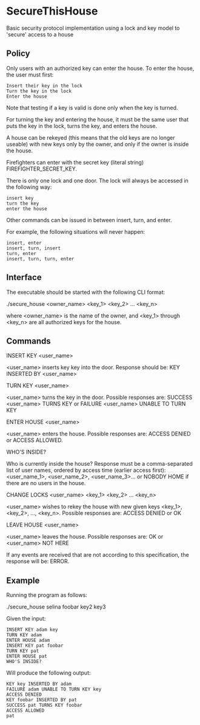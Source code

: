 # SecureThisHouse
Basic security protocol implementation using a lock and key model to 'secure' access to a house

## Policy

Only users with an authorized key can enter the house. To enter the house, the user must first:

    Insert their key in the lock
    Turn the key in the lock
    Enter the house

Note that testing if a key is valid is done only when the key is turned.

For turning the key and entering the house, it must be the same user that puts the key in the lock, turns the key, and enters the house.

A house can be rekeyed (this means that the old keys are no longer useable) with new keys only by the owner, and only if the owner is inside the house.

Firefighters can enter with the secret key (literal string) FIREFIGHTER_SECRET_KEY.

There is only one lock and one door. The lock will always be accessed in the following way:

    insert key
    turn the key
    enter the house

Other commands can be issued in between insert, turn, and enter.

For example, the following situations will never happen:

    insert, enter
    insert, turn, insert
    turn, enter
    insert, turn, turn, enter

## Interface

The executable should be started with the following CLI format:

./secure_house <owner_name> <key_1> <key_2> ... <key_n>

where <owner_name> is the name of the owner, and <key_1> through <key_n> are all authorized keys for the house.

## Commands

INSERT KEY <user_name> <key>

<user_name> inserts key key into the door. Response should be: KEY <key> INSERTED BY <user_name>

TURN KEY <user_name>

<user_name> turns the key in the door. Possible responses are: SUCCESS <user_name> TURNS KEY <key> or FAILURE <user_name> UNABLE TO TURN KEY <key>

ENTER HOUSE <user_name>

<user_name> enters the house. Possible responses are: ACCESS DENIED or ACCESS ALLOWED.

WHO'S INSIDE?

Who is currently inside the house? Response must be a comma-separated list of user names, ordered by access time (earlier access first): <user_name_1>, <user_name_2>, <user_name_3>... or NOBODY HOME if there are no users in the house.

CHANGE LOCKS <user_name> <key_1> <key_2> ... <key_n>

<user_name> wishes to rekey the house with new given keys <key_1>, <key_2>, ..., <key_n>. Possible responses are: ACCESS DENIED or OK

LEAVE HOUSE <user_name>

<user_name> leaves the house. Possible responses are: OK or <user_name> NOT HERE

If any events are received that are not according to this specification, the response will be: ERROR.

## Example

Running the program as follows:

./secure_house selina foobar key2 key3

Given the input:

    INSERT KEY adam key
    TURN KEY adam
    ENTER HOUSE adam
    INSERT KEY pat foobar
    TURN KEY pat
    ENTER HOUSE pat
    WHO'S INSIDE?

Will produce the following output:

    KEY key INSERTED BY adam
    FAILURE adam UNABLE TO TURN KEY key
    ACCESS DENIED
    KEY foobar INSERTED BY pat
    SUCCESS pat TURNS KEY foobar
    ACCESS ALLOWED
    pat

